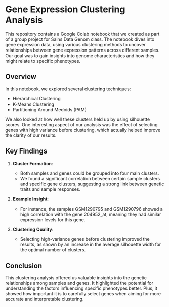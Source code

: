# Gene Expression Clustering Analysis

This repository contains a Google Colab notebook that we created as part of a group project for Sains Data Genom class. The notebook dives into gene expression data, using various clustering methods to uncover relationships between gene expression patterns across different samples. Our goal was to gain insights into genome characteristics and how they might relate to specific phenotypes.

## Overview

In this notebook, we explored several clustering techniques:

- Hierarchical Clustering
- K-Means Clustering
- Partitioning Around Medoids (PAM)

We also looked at how well these clusters held up by using silhouette scores. One interesting aspect of our analysis was the effect of selecting genes with high variance before clustering, which actually helped improve the clarity of our results.

## Key Findings

1. **Cluster Formation**:
   - Both samples and genes could be grouped into four main clusters.
   - We found a significant correlation between certain sample clusters and specific gene clusters, suggesting a strong link between genetic traits and sample responses.

2. **Example Insight**:
   - For instance, the samples GSM1290795 and GSM1290796 showed a high correlation with the gene 204952_at, meaning they had similar expression levels for this gene.

3. **Clustering Quality**:
   - Selecting high-variance genes before clustering improved the results, as shown by an increase in the average silhouette width for the optimal number of clusters.

## Conclusion

This clustering analysis offered us valuable insights into the genetic relationships among samples and genes. It highlighted the potential for understanding the factors influencing specific phenotypes better. Plus, it showed how important it is to carefully select genes when aiming for more accurate and interpretable clustering.
